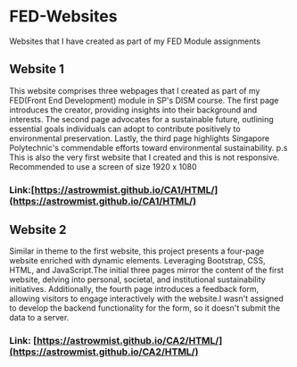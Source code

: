# FED-Websites
Websites that I have created as part of my FED Module assignments

## Website 1
This website comprises three webpages that I created as part of my FED(Front End Development) module in SP's DISM course. The first page introduces the creator, providing insights into their background and interests. The second page advocates for a sustainable future, outlining essential goals individuals can adopt to contribute positively to environmental preservation. Lastly, the third page highlights Singapore Polytechnic's commendable efforts toward environmental sustainability.
p.s This is also the very first website that I created and this is not responsive. Recommended to use a screen of size 1920 x 1080

### Link:[https://astrowmist.github.io/CA1/HTML/](https://astrowmist.github.io/CA1/HTML/)

## Website 2
Similar in theme to the first website, this project presents a four-page website enriched with dynamic elements. Leveraging Bootstrap, CSS, HTML, and JavaScript.The initial three pages mirror the content of the first website, delving into personal, societal, and institutional sustainability initiatives. Additionally, the fourth page introduces a feedback form, allowing visitors to engage interactively with the website.I wasn't assigned to develop the backend functionality for the form, so it doesn't submit the data to a server.

### Link: [https://astrowmist.github.io/CA2/HTML/](https://astrowmist.github.io/CA2/HTML/)
